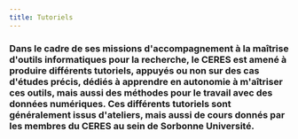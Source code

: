 ```yaml
---
title: Tutoriels
---
```


### Dans le cadre de ses missions d'accompagnement à la maîtrise d'outils informatiques pour la recherche, le CERES est amené à produire différents tutoriels, appuyés ou non sur des cas d'études précis, dédiés à apprendre en autonomie à m'aîtriser ces outils, mais aussi des méthodes pour le travail avec des données numériques. Ces différents tutoriels sont généralement issus d'ateliers, mais aussi de cours donnés par les membres du CERES au sein de Sorbonne Université.